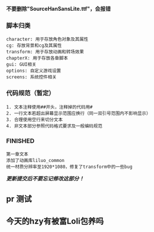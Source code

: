 **不要删除"SourceHanSansLite.ttf"，会报错**

### 脚本归类  
    character: 用于存放角色对象及其属性  
    cg: 存放背景和cg及其属性  
    transform: 用于存放动画和转场效果  
    chapterX: 用于存放各章脚本  
    gui: GUI相关  
    options: 自定义游戏设置  
    screens: 系统控件相关  


### 代码规范（暂定）
    1. 文本注释使用##开头，注释掉的代码用#
    2. 一行文本若超出屏幕显示范围应换行（同一双引号范围内不影响显示）
    3. 合理使用空行来切分文本
    4. 非文本部分参照代码格式要求及一般编码规范

### FINISHED
    第一章文本  
    添加了动画库liluo_common  
    统一材质分辨率至1920*1080，修复了transform中的一些bug  


***更新提交后不要忘记修改这部分！***

## pr 测试
## 今天的hzy有被富Loli包养吗
